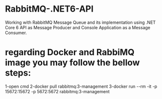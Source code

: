 # RabbitMQ-.NET6-API
Working with RabbitMQ Message Queue and its implementation using .NET Core 6 API as Message Producer and Console Application as a Message Consumer.

# regarding Docker and RabbiMQ image you may follow the bellow steps:

1-open cmd
2-docker pull rabbitmq:3-management
3-docker run --rm -it -p 15672:15672 -p 5672:5672 rabbitmq:3-management
